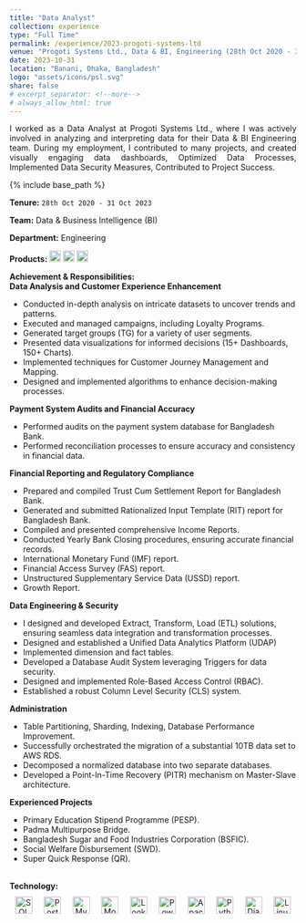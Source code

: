 ```yaml
---
title: "Data Analyst"
collection: experience
type: "Full Time"
permalink: /experience/2023-progoti-systems-ltd
venue: "Progoti Systems Ltd., Data & BI, Engineering (28th Oct 2020 - 31 Oct 2023)"
date: 2023-10-31
location: "Banani, Dhaka, Bangladesh"
logo: "assets/icons/psl.svg"
share: false
# excerpt_separator: <!--more-->
# always_allow_html: true
---
```


<div style="text-align: justify;">
I worked as a Data Analyst at Progoti Systems Ltd., where I was actively involved in analyzing and interpreting data for their Data & BI Engineering team. During my employment, I contributed to many projects, and created visually engaging data dashboards, Optimized Data Processes, Implemented Data Security Measures, Contributed to Project Success.
</div>

{% include base_path %}

<head>
  <link rel="stylesheet" href="{{ base_path }}/assets/css/custom.css"/>
</head>

**Tenure:** `28th Oct 2020 - 31 Oct 2023`

**Team:** Data & Business Intelligence (BI)

**Department:** Engineering

**Products:** 
<img src="{{ base_path }}/assets/icons/surecash.svg" alt="SureCash" height="20">
<img src="{{ base_path }}/assets/icons/tallypay.svg" alt="TallyPay" height="20">
<img src="{{ base_path }}/assets/icons/tallykhata.svg" alt="TallyKhata" height="20">


<body>
  <div>
    <strong class="header_section">Achievement & Responsibilities:</strong> <br />
    <strong class="section">Data Analysis and Customer Experience Enhancement</strong>
    <ul>
      <li class="li">Conducted in-depth analysis on intricate datasets to uncover trends and patterns.</li>
      <li class="li">Executed and managed campaigns, including Loyalty Programs.</li>
      <li class="li">Generated target groups (TG) for a variety of user segments.</li>
      <li class="li">Presented data visualizations for informed decisions (15+ Dashboards, 150+ Charts).</li>
      <li class="li">Implemented techniques for Customer Journey Management and Mapping.</li>
      <li class="li">Designed and implemented algorithms to enhance decision-making processes.</li>
    </ul>
  </div>

  <div>
    <strong class="section">Payment System Audits and Financial Accuracy</strong>
    <ul>
      <li class="li">Performed audits on the payment system database for Bangladesh Bank.</li>
      <li class="li">Performed reconciliation processes to ensure accuracy and consistency in financial data.</li>
    </ul>
  </div>

  <div>
    <strong class="section">Financial Reporting and Regulatory Compliance</strong>
    <ul>
      <li class="li">Prepared and compiled Trust Cum Settlement Report for Bangladesh Bank.</li>
      <li class="li">Generated and submitted Rationalized Input Template (RIT) report for Bangladesh Bank.</li>
      <li class="li">Compiled and presented comprehensive Income Reports.</li>
      <li class="li">Conducted Yearly Bank Closing procedures, ensuring accurate financial records.</li>
      <li class="li">International Monetary Fund (IMF) report.</li>
      <li class="li">Financial Access Survey (FAS) report.</li>
      <li class="li">Unstructured Supplementary Service Data (USSD) report.</li>
      <li class="li">Growth Report.</li>
    </ul>
  </div>

  <div>
    <strong class="section">Data Engineering & Security</strong>
    <ul>
      <li class="li">I designed and developed Extract, Transform, Load (ETL) solutions, ensuring seamless data integration and transformation processes.</li>
      <li class="li">Designed and established a Unified Data Analytics Platform (UDAP)</li>
      <li class="li">Implemented dimension and fact tables.</li>
      <li class="li">Developed a Database Audit System leveraging Triggers for data security.</li>
      <li class="li">Designed and implemented Role-Based Access Control (RBAC).</li>
      <li class="li">Established a robust Column Level Security (CLS) system.</li>
    </ul>
  </div>

  <div>
    <strong class="section">Administration</strong>
    <ul>
      <li class="li">Table Partitioning, Sharding, Indexing, Database Performance Improvement.</li>
      <li class="li">Successfully orchestrated the migration of a substantial 10TB data set to AWS RDS.</li>
      <li class="li">Decomposed a normalized database into two separate databases.</li>
      <li class="li">Developed a Point-In-Time Recovery (PITR) mechanism on Master-Slave architecture.</li>
    </ul>
  </div>

  <div>
    <strong class="section">Experienced Projects</strong>
    <ul>
      <li class="li">Primary Education Stipend Programme (PESP).</li>
      <li class="li">Padma Multipurpose Bridge.</li>
      <li class="li">Bangladesh Sugar and Food Industries Corporation (BSFIC).</li>
      <li class="li">Social Welfare Disbursement (SWD).</li>
      <li class="li">Super Quick Response (QR).</li>
    </ul>
  </div>
  <br/>
  <strong class="header_section">Technology:</strong><br/>

  <div style="display: flex; justify-content: space-between; align-items: center; flex-wrap: wrap;">

  <!-- DATABASE -->

  <div style="text-align: center; margin: 10px;">
    <img src="{{ base_path }}/assets/icons/icons8-sql-server.svg" alt="SQL Server" height="30"><br/>
  </div>

  <div style="text-align: center; margin: 10px;">
    <img src="{{ base_path }}/assets/icons/postgresql-96.svg" alt="PostgreSQL" height="30"><br/>
  </div>

  <div style="text-align: center; margin: 10px;">
    <img src="{{ base_path }}/assets/icons/icons8-mysql.svg" alt="MySQL" height="30"><br/>
  </div>

  <div style="text-align: center; margin: 10px;">
    <img src="{{ base_path }}/assets/icons/icons8-mongodb.svg" alt="MongoDB" height="30"><br/>
  </div>

  <!--  -->

  <div style="text-align: center; margin: 10px;">
    <img src="{{ base_path }}/assets/icons/icons8-google-data-studio.svg" alt="Looker Studio" height="30"><br/>
  </div>

  <div style="text-align: center; margin: 10px;">
    <img src="{{ base_path }}/assets/icons/icons8-power-bi.svg" alt="Power BI" height="30"><br/>
  </div>

  <div style="text-align: center; margin: 10px;">
    <img src="{{ base_path }}/assets/icons/Apache Superset.svg" alt="Apache Superset" height="30"><br/>
  </div>

  <div style="text-align: center; margin: 10px;">
    <img src="{{ base_path }}/assets/icons/icons8-python.svg" alt="Python" height="30"><br/>
  </div>

  <div style="text-align: center; margin: 10px;">
    <img src="{{ base_path }}/assets/icons/django.svg" alt="Django" height="30"><br/>
  </div>

  <div style="text-align: center; margin: 10px;">
    <img src="{{ base_path }}/assets/icons/linux.svg" alt="Linux" height="30"><br/>
  </div>

  </div>

</body>


